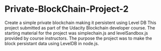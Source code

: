 # Private-BlockChain-Project-2
Create a simple private blockchain making it persistent using Level DB
This project submitted as part of the Udacity Blockchain developer course. The starting material
for the project was simplechain.js and levelSandbox.js provided by course instructors. The purpose the project
was to make the block persistant data using LevelDB in node.js.
